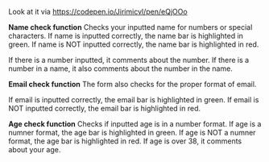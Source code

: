 Look at it via https://codepen.io/Jirimicvl/pen/eQjOOo

**Name check function**
Checks your inputted name for numbers or special characters.
If name is inputted correctly, the name bar is highlighted in green.
If name is NOT inputted correctly, the name bar is highlighted in red.

If there is a number inputted, it comments about the number.
If there is a number in a name, it also comments about the number in the name.

**Email check function**
The form also checks for the proper format of email.

If email is inputted correctly, the email bar is highlighted in green.
If email is NOT inputted correctly, the email bar is highlighted in red.

**Age check function**
Checks if inputted age is in a number format.
If age is a numner format, the age bar is highlighted in green.
If age is NOT a numner format, the age bar is highlighted in red.
If age is over 38, it comments about your age.





